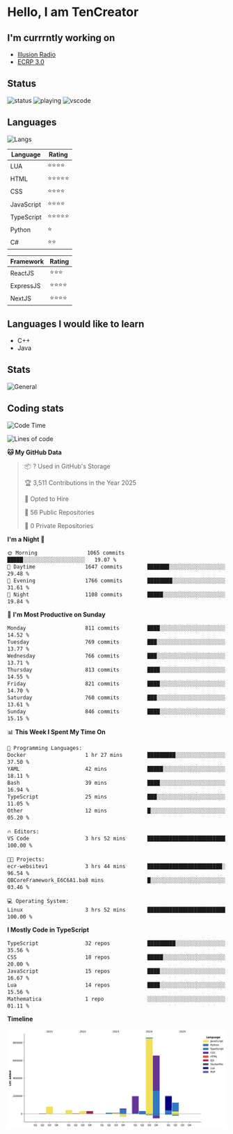 # Hello, I am TenCreator

## I'm currrntly working on
- [Illusion Radio](https://illusionradio.co.uk/)
- [ECRP 3.0](http://github.com/Emerald-Coast-Roleplay/)

## Status
![status](https://api.statusbadges.me/badge/status/518334475038359555?simple=true&style=for-the-badge)
![playing](https://api.statusbadges.me/badge/playing/518334475038359555?style=for-the-badge)
![vscode](https://api.statusbadges.me/badge/vscode/518334475038359555?style=for-the-badge)

## Languages
![Langs](https://github-readme-stats.vercel.app/api/top-langs/?username=tencreator&layout=compact&theme=radical)


|Language|Rating|
|--------|------|
|LUA|⭐️⭐️⭐️⭐️|
|HTML|⭐️⭐️⭐️⭐️⭐️|
|CSS|⭐️⭐️⭐️⭐️|
|JavaScript|⭐️⭐️⭐️⭐️|
|TypeScript|⭐️⭐️⭐️⭐️⭐️|
|Python|⭐️|
|C#|⭐️⭐️ |

|Framework|Rating|
|--------|------|
|ReactJS|⭐️⭐️⭐|
|ExpressJS|⭐️⭐️⭐️⭐️|
|NextJS|⭐️⭐️⭐⭐️|

## Languages I would like to learn
- C++
- Java

## Stats
![General](https://github-readme-stats.vercel.app/api?username=tencreator&show_icons=true&theme=radical)

## Coding stats

<!--START_SECTION:waka-->
![Code Time](http://img.shields.io/badge/Code%20Time-617%20hrs%2050%20mins-blue)

![Lines of code](https://img.shields.io/badge/From%20Hello%20World%20I%27ve%20Written-2.3%20million%20lines%20of%20code-blue)

**🐱 My GitHub Data** 

> 📦 ? Used in GitHub's Storage 
 > 
> 🏆 3,511 Contributions in the Year 2025
 > 
> 💼 Opted to Hire
 > 
> 📜 56 Public Repositories 
 > 
> 🔑 0 Private Repositories 
 > 
**I'm a Night 🦉** 

```text
🌞 Morning                1065 commits        █████░░░░░░░░░░░░░░░░░░░░   19.07 % 
🌆 Daytime                1647 commits        ███████░░░░░░░░░░░░░░░░░░   29.48 % 
🌃 Evening                1766 commits        ████████░░░░░░░░░░░░░░░░░   31.61 % 
🌙 Night                  1108 commits        █████░░░░░░░░░░░░░░░░░░░░   19.84 % 
```
📅 **I'm Most Productive on Sunday** 

```text
Monday                   811 commits         ████░░░░░░░░░░░░░░░░░░░░░   14.52 % 
Tuesday                  769 commits         ███░░░░░░░░░░░░░░░░░░░░░░   13.77 % 
Wednesday                766 commits         ███░░░░░░░░░░░░░░░░░░░░░░   13.71 % 
Thursday                 813 commits         ████░░░░░░░░░░░░░░░░░░░░░   14.55 % 
Friday                   821 commits         ████░░░░░░░░░░░░░░░░░░░░░   14.70 % 
Saturday                 760 commits         ███░░░░░░░░░░░░░░░░░░░░░░   13.61 % 
Sunday                   846 commits         ████░░░░░░░░░░░░░░░░░░░░░   15.15 % 
```


📊 **This Week I Spent My Time On** 

```text
💬 Programming Languages: 
Docker                   1 hr 27 mins        █████████░░░░░░░░░░░░░░░░   37.50 % 
YAML                     42 mins             █████░░░░░░░░░░░░░░░░░░░░   18.11 % 
Bash                     39 mins             ████░░░░░░░░░░░░░░░░░░░░░   16.94 % 
TypeScript               25 mins             ███░░░░░░░░░░░░░░░░░░░░░░   11.05 % 
Other                    12 mins             █░░░░░░░░░░░░░░░░░░░░░░░░   05.20 % 

🔥 Editors: 
VS Code                  3 hrs 52 mins       █████████████████████████   100.00 % 

🐱‍💻 Projects: 
ecr-websitev1            3 hrs 44 mins       ████████████████████████░   96.54 % 
QBCoreFramework_E6C6A1.ba8 mins              █░░░░░░░░░░░░░░░░░░░░░░░░   03.46 % 

💻 Operating System: 
Linux                    3 hrs 52 mins       █████████████████████████   100.00 % 
```

**I Mostly Code in TypeScript** 

```text
TypeScript               32 repos            █████████░░░░░░░░░░░░░░░░   35.56 % 
CSS                      18 repos            █████░░░░░░░░░░░░░░░░░░░░   20.00 % 
JavaScript               15 repos            ████░░░░░░░░░░░░░░░░░░░░░   16.67 % 
Lua                      14 repos            ████░░░░░░░░░░░░░░░░░░░░░   15.56 % 
Mathematica              1 repo              ░░░░░░░░░░░░░░░░░░░░░░░░░   01.11 % 
```



**Timeline**

![Lines of Code chart](https://raw.githubusercontent.com/tencreator/tencreator/main/assets/bar_graph.png)


<!--END_SECTION:waka-->
